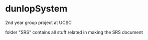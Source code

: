 # dunlopSystem
2nd year group project at UCSC

folder "SRS" contains all stuff related in making the SRS document

